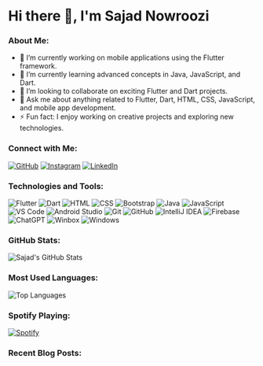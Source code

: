 # Hi there 👋, I'm Sajad Nowroozi

### About Me:
- 🔭 I’m currently working on mobile applications using the Flutter framework.
- 🌱 I’m currently learning advanced concepts in Java, JavaScript, and Dart.
- 👯 I’m looking to collaborate on exciting Flutter and Dart projects.
- 💬 Ask me about anything related to Flutter, Dart, HTML, CSS, JavaScript, and mobile app development.
- ⚡ Fun fact: I enjoy working on creative projects and exploring new technologies.

### Connect with Me:
[![GitHub](https://img.shields.io/badge/-GitHub-black?style=flat&logo=github)](https://github.com/sajadnowroozi2003)
[![Instagram](https://img.shields.io/badge/-Instagram-pink?style=flat&logo=instagram)](https://www.instagram.com/sajad.nowroozi/)
[![LinkedIn](https://img.shields.io/badge/-LinkedIn-blue?style=flat&logo=linkedin)](https://www.linkedin.com/in/sajjad-nowrozi-717620255/)

### Technologies and Tools:
![Flutter](https://img.shields.io/badge/-Flutter-blue?style=flat&logo=Flutter)
![Dart](https://img.shields.io/badge/-Dart-blue?style=flat&logo=Dart)
![HTML](https://img.shields.io/badge/-HTML-orange?style=flat&logo=html5)
![CSS](https://img.shields.io/badge/-CSS-blue?style=flat&logo=css3)
![Bootstrap](https://img.shields.io/badge/-Bootstrap-purple?style=flat&logo=bootstrap)
![Java](https://img.shields.io/badge/-Java-red?style=flat&logo=java)
![JavaScript](https://img.shields.io/badge/-JavaScript-yellow?style=flat&logo=javascript)
![VS Code](https://img.shields.io/badge/-VS%20Code-blue?style=flat&logo=Visual%20Studio%20Code)
![Android Studio](https://img.shields.io/badge/-Android%20Studio-green?style=flat&logo=android-studio)
![Git](https://img.shields.io/badge/-Git-black?style=flat&logo=Git)
![GitHub](https://img.shields.io/badge/-GitHub-black?style=flat&logo=github)
![IntelliJ IDEA](https://img.shields.io/badge/-IntelliJ%20IDEA-blue?style=flat&logo=intellij-idea)
![Firebase](https://img.shields.io/badge/-Firebase-yellow?style=flat&logo=firebase)
![ChatGPT](https://img.shields.io/badge/-ChatGPT-green?style=flat&logo=openai)
![Winbox](https://img.shields.io/badge/-Winbox-blue?style=flat&logo=windows)
![Windows](https://img.shields.io/badge/-Windows-blue?style=flat&logo=windows)

### GitHub Stats:
![Sajad's GitHub Stats](https://github-readme-stats.vercel.app/api?username=sajadnowroozi2003&show_icons=true&theme=radical)

### Most Used Languages:
![Top Languages](https://github-readme-stats.vercel.app/api/top-langs/?username=sajadnowroozi2003&layout=compact&theme=radical)

### Spotify Playing:
[![Spotify](https://novatorem.vercel.app/api/spotify)](https://open.spotify.com/user/your-username)

### Recent Blog Posts:
<!-- BLOG-POST-LIST:START -->
<!-- BLOG-POST-LIST:END -->
